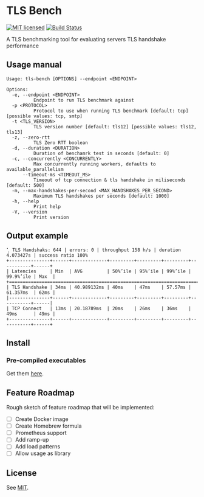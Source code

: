 # TLS Bench
[![MIT licensed][mit-badge]][mit-url]
[![Build Status][actions-badge]][actions-url]

[mit-badge]: https://img.shields.io/badge/license-MIT-blue.svg
[mit-url]: https://github.com/hmilkovi/tls-bench/blob/main/LICENSE
[actions-badge]: https://github.com/hmilkovi/tls-bench/actions/workflows/ci.yml/badge.svg?branch=main
[actions-url]: https://github.com/hmilkovi/tls-bench/actions/workflows/ci.yml

A TLS benchmarking tool for evaluating servers TLS handshake performance

## Usage manual
```console
Usage: tls-bench [OPTIONS] --endpoint <ENDPOINT>

Options:
  -e, --endpoint <ENDPOINT>
          Endpoint to run TLS benchmark against
  -p <PROTOCOL>
          Protocol to use when running TLS benchmark [default: tcp] [possible values: tcp, smtp]
  -t <TLS_VERSION>
          TLS version number [default: tls12] [possible values: tls12, tls13]
  -z, --zero-rtt
          TLS Zero RTT boolean
  -d, --duration <DURATION>
          Duration of benchamrk test in seconds [default: 0]
  -c, --concurrently <CONCURRENTLY>
          Max concurrently running workers, defaults to available_parallelism
      --timeout-ms <TIMEOUT_MS>
          Timeout of tcp connection & tls handshake in miliseconds [default: 500]
  -m, --max-handshakes-per-second <MAX_HANDSHAKES_PER_SECOND>
          Maximum TLS handshakes per seconds [default: 1000]
  -h, --help
          Print help
  -V, --version
          Print version
```

## Output example
```console
⢁ TLS Handshaks: 644 | errors: 0 | throughput 158 h/s | duration 4.073427s | success ratio 100%
+---------------+------+-------------+---------+---------+---------+-----------+------+
| Latencies     | Min  | AVG         | 50%’ile | 95%’ile | 99%’ile | 99.9%’ile | Max  |
+=====================================================================================+
| TLS Handshake | 34ms | 40.989132ms | 40ms    | 47ms    | 57.57ms | 61.357ms  | 62ms |
|---------------+------+-------------+---------+---------+---------+-----------+------|
| TCP Connect   | 13ms | 20.18789ms  | 20ms    | 26ms    | 36ms    | 49ms      | 49ms |
+---------------+------+-------------+---------+---------+---------+-----------+------+
```

## Install

### Pre-compiled executables

Get them [here](https://github.com/hmilkovi/tls-bench/releases).

## Feature Roadmap
Rough sketch of feature roadmap that will be implemented:
- [ ] Create Docker image
- [ ] Create Homebrew formula
- [ ] Prometheus support
- [ ] Add ramp-up
- [ ] Add load patterns
- [ ] Allow usage as library

## License
See [MIT](LICENSE).
